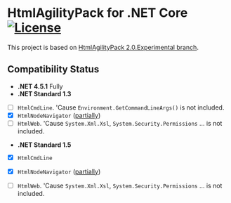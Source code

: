 # HtmlAgilityPack for .NET Core  [![License][License]](LICENSE-2.0.txt)

This project is based on [HtmlAgilityPack 2.0.Experimental branch](https://htmlagilitypack.codeplex.com/SourceControl/latest#Branches/2.0.Experimental/).

[License]: https://img.shields.io/badge/license-Apache_2.0-blue.svg?style=flat-square

## Compatibility Status

+ **.NET 4.5.1** Fully
+ **.NET Standard 1.3**
 - [ ] `HtmlCmdLine`. 'Cause `Environment.GetCommandLineArgs()` is not included.
 - [x] `HtmlNodeNavigator` ([partially](src/DevZH.HtmlAgilityPack/HtmlNodeNavigator.cs#L728-734))
 - [ ] `HtmlWeb`. 'Cause `System.Xml.Xsl`, `System.Security.Permissions` ... is not included.
+ **.NET Standard 1.5**
 - [x] `HtmlCmdLine`
 - [x] `HtmlNodeNavigator` ([partially](src/DevZH.HtmlAgilityPack/HtmlNodeNavigator.cs#L728-734))
 - [ ] `HtmlWeb`. 'Cause `System.Xml.Xsl`, `System.Security.Permissions` ... is not included.

